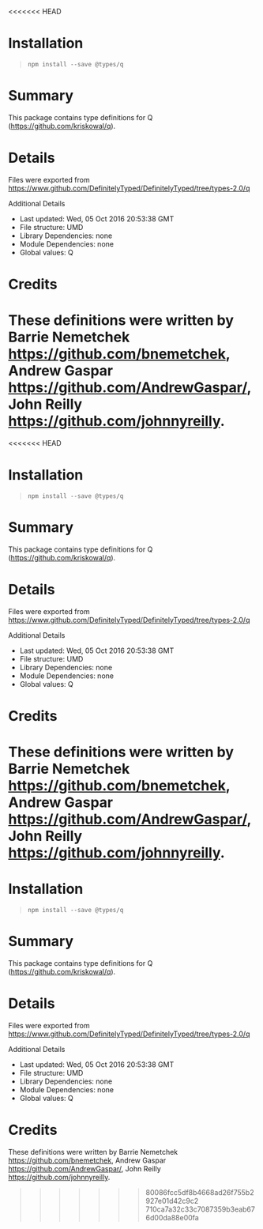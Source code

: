 <<<<<<< HEAD
# Installation
> `npm install --save @types/q`

# Summary
This package contains type definitions for Q (https://github.com/kriskowal/q).

# Details
Files were exported from https://www.github.com/DefinitelyTyped/DefinitelyTyped/tree/types-2.0/q

Additional Details
 * Last updated: Wed, 05 Oct 2016 20:53:38 GMT
 * File structure: UMD
 * Library Dependencies: none
 * Module Dependencies: none
 * Global values: Q

# Credits
These definitions were written by Barrie Nemetchek <https://github.com/bnemetchek>, Andrew Gaspar <https://github.com/AndrewGaspar/>, John Reilly <https://github.com/johnnyreilly>.
=======
<<<<<<< HEAD
# Installation
> `npm install --save @types/q`

# Summary
This package contains type definitions for Q (https://github.com/kriskowal/q).

# Details
Files were exported from https://www.github.com/DefinitelyTyped/DefinitelyTyped/tree/types-2.0/q

Additional Details
 * Last updated: Wed, 05 Oct 2016 20:53:38 GMT
 * File structure: UMD
 * Library Dependencies: none
 * Module Dependencies: none
 * Global values: Q

# Credits
These definitions were written by Barrie Nemetchek <https://github.com/bnemetchek>, Andrew Gaspar <https://github.com/AndrewGaspar/>, John Reilly <https://github.com/johnnyreilly>.
=======
# Installation
> `npm install --save @types/q`

# Summary
This package contains type definitions for Q (https://github.com/kriskowal/q).

# Details
Files were exported from https://www.github.com/DefinitelyTyped/DefinitelyTyped/tree/types-2.0/q

Additional Details
 * Last updated: Wed, 05 Oct 2016 20:53:38 GMT
 * File structure: UMD
 * Library Dependencies: none
 * Module Dependencies: none
 * Global values: Q

# Credits
These definitions were written by Barrie Nemetchek <https://github.com/bnemetchek>, Andrew Gaspar <https://github.com/AndrewGaspar/>, John Reilly <https://github.com/johnnyreilly>.
>>>>>>> 80086fcc5df8b4668ad26f755b2927e01d42c9c2
>>>>>>> 710ca7a32c33c7087359b3eab676d00da88e00fa
